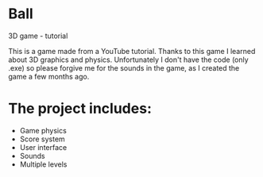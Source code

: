# Ball
3D game - tutorial

This is a game made from a YouTube tutorial.
Thanks to this game I learned about 3D graphics and physics.
Unfortunately I don't have the code (only .exe) so please forgive me for the sounds in the game, as I created the game a few months ago.

# The project includes:
- Game physics
- Score system
- User interface
- Sounds
- Multiple levels
